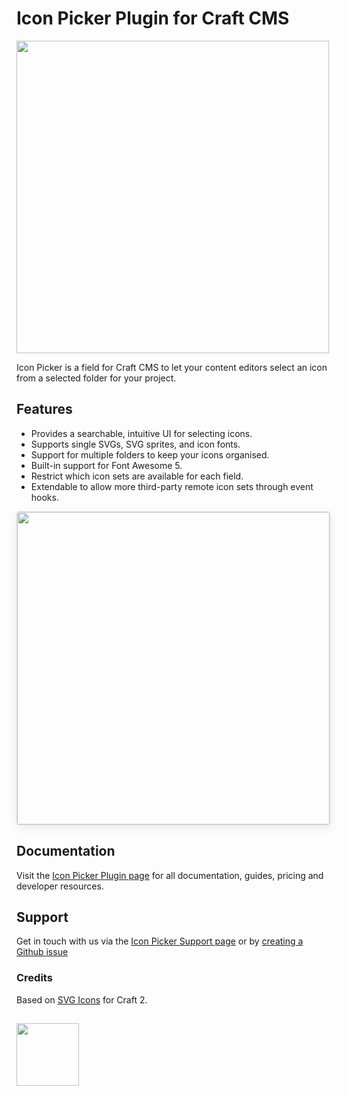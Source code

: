 # Icon Picker Plugin for Craft CMS

<img width="500" src="https://verbb.imgix.net/plugins/icon-picker/icon-picker-social-card.png?v=3">

Icon Picker is a field for Craft CMS to let your content editors select an icon from a selected folder for your project.

## Features

- Provides a searchable, intuitive UI for selecting icons.
- Supports single SVGs, SVG sprites, and icon fonts.
- Support for multiple folders to keep your icons organised.
- Built-in support for Font Awesome 5.
- Restrict which icon sets are available for each field.
- Extendable to allow more third-party remote icon sets through event hooks.

<img width="500" src="https://raw.githubusercontent.com/verbb/icon-picker/craft-3/docs/screenshots/field.png" style="box-shadow: 0 4px 16px rgba(0,0,0,0.08); border-radius: 4px; border: 1px solid rgba(0,0,0,0.12);">

## Documentation

Visit the [Icon Picker Plugin page](https://verbb.io/craft-plugins/icon-picker) for all documentation, guides, pricing and developer resources.

## Support

Get in touch with us via the [Icon Picker Support page](https://verbb.io/craft-plugins/icon-picker/support) or by [creating a Github issue](https://github.com/verbb/icon-picker/issues)

### Credits
Based on [SVG Icons](https://github.com/fyrebase/svg-icons) for Craft 2.

<h2></h2>

<a href="https://verbb.io" target="_blank">
  <img width="100" src="https://verbb.io/assets/img/verbb-pill.svg">
</a>
